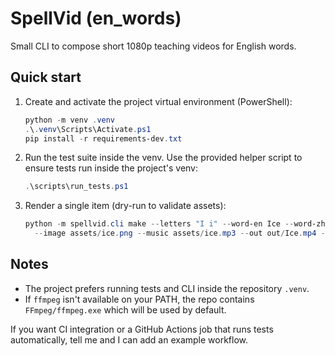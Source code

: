 SpellVid (en_words)
=====================

Small CLI to compose short 1080p teaching videos for English words.

Quick start
-----------

1. Create and activate the project virtual environment (PowerShell):

   ```powershell
   python -m venv .venv
   .\.venv\Scripts\Activate.ps1
   pip install -r requirements-dev.txt
   ```

2. Run the test suite inside the venv. Use the provided helper script to ensure
   tests run inside the project's venv:

   ```powershell
   .\scripts\run_tests.ps1
   ```

3. Render a single item (dry-run to validate assets):

   ```powershell
   python -m spellvid.cli make --letters "I i" --word-en Ice --word-zh 冰 \
     --image assets/ice.png --music assets/ice.mp3 --out out/Ice.mp4 --dry-run
   ```

Notes
-----
- The project prefers running tests and CLI inside the repository `.venv`.
- If `ffmpeg` isn't available on your PATH, the repo contains `FFmpeg/ffmpeg.exe` which will be used by default.

If you want CI integration or a GitHub Actions job that runs tests automatically, tell me and I can add an example workflow.
